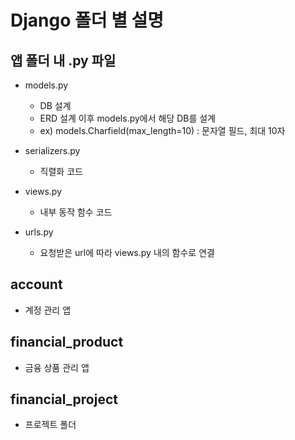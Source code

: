 # Django 폴더 별 설명

## 앱 폴더 내 .py 파일
- models.py
    - DB 설계
    - ERD 설계 이후 models.py에서 해당 DB를 설계
    - ex) models.Charfield(max_length=10) : 문자열 필드, 최대 10자

- serializers.py
    - 직렬화 코드

- views.py
    - 내부 동작 함수 코드

- urls.py
    - 요청받은 url에 따라 views.py 내의 함수로 연결

## account
- 계정 관리 앱

## financial_product
- 금융 상품 관리 앱

## financial_project
- 프로젝트 폴더
